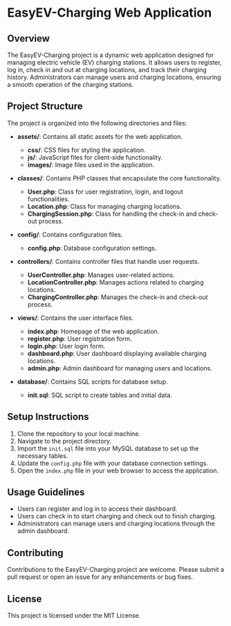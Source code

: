 # EasyEV-Charging Web Application

## Overview
The EasyEV-Charging project is a dynamic web application designed for managing electric vehicle (EV) charging stations. It allows users to register, log in, check in and out at charging locations, and track their charging history. Administrators can manage users and charging locations, ensuring a smooth operation of the charging stations.

## Project Structure
The project is organized into the following directories and files:

- **assets/**: Contains all static assets for the web application.
  - **css/**: CSS files for styling the application.
  - **js/**: JavaScript files for client-side functionality.
  - **images/**: Image files used in the application.

- **classes/**: Contains PHP classes that encapsulate the core functionality.
  - **User.php**: Class for user registration, login, and logout functionalities.
  - **Location.php**: Class for managing charging locations.
  - **ChargingSession.php**: Class for handling the check-in and check-out process.

- **config/**: Contains configuration files.
  - **config.php**: Database configuration settings.

- **controllers/**: Contains controller files that handle user requests.
  - **UserController.php**: Manages user-related actions.
  - **LocationController.php**: Manages actions related to charging locations.
  - **ChargingController.php**: Manages the check-in and check-out process.

- **views/**: Contains the user interface files.
  - **index.php**: Homepage of the web application.
  - **register.php**: User registration form.
  - **login.php**: User login form.
  - **dashboard.php**: User dashboard displaying available charging locations.
  - **admin.php**: Admin dashboard for managing users and locations.

- **database/**: Contains SQL scripts for database setup.
  - **init.sql**: SQL script to create tables and initial data.

## Setup Instructions
1. Clone the repository to your local machine.
2. Navigate to the project directory.
3. Import the `init.sql` file into your MySQL database to set up the necessary tables.
4. Update the `config.php` file with your database connection settings.
5. Open the `index.php` file in your web browser to access the application.

## Usage Guidelines
- Users can register and log in to access their dashboard.
- Users can check in to start charging and check out to finish charging.
- Administrators can manage users and charging locations through the admin dashboard.

## Contributing
Contributions to the EasyEV-Charging project are welcome. Please submit a pull request or open an issue for any enhancements or bug fixes.

## License
This project is licensed under the MIT License.